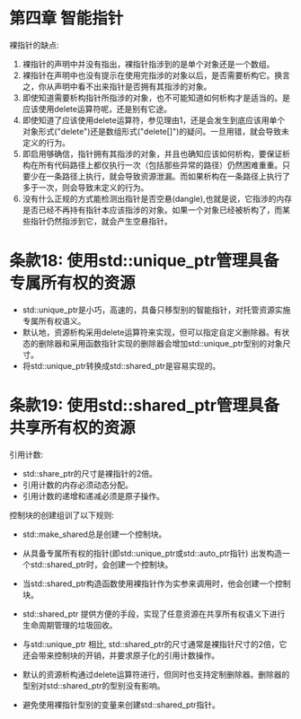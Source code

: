 # 第四章 智能指针
裸指针的缺点:

1. 裸指针的声明中并没有指出，裸指针指涉到的是单个对象还是一个数组。
2. 裸指针在声明中也没有提示在使用完指涉的对象以后，是否需要析构它。换言之，你从声明中看不出来指针是否拥有其指涉的对象。
3. 即使知道需要析构指针所指涉的对象，也不可能知道如何析构才是适当的。是应该使用delete运算符呢，还是别有它途。
4. 即使知道了应该使用delete运算符，参见理由1，还是会发生到底应该用单个对象形式("delete")还是数组形式("delete[]")的疑问。一旦用错，就会导致未定义的行为。
5. 即启用够确信，指针拥有其指涉的对象，并且也确知应该如何析构，要保证析构在所有代码路径上都仅执行一次（包括那些异常的路径）仍然困难重重。只要少在一条路径上执行，就会导致资源泄漏。而如果析构在一条路径上执行了多于一次，则会导致未定义的行为。
6. 没有什么正规的方式能检测出指针是否空悬(dangle),也就是说，它指涉的内存是否已经不再持有指针本应该指涉的对象。如果一个对象已经被析构了，而某些指针仍然指涉到它，就会产生空悬指针。

# 条款18: 使用std::unique_ptr管理具备专属所有权的资源
* std::unique_ptr是小巧，高速的，具备只移型别的智能指针，对托管资源实施专属所有权语义。
* 默认地，资源析构采用delete运算符来实现，但可以指定自定义删除器。有状态的删除器和采用函数指针实现的删除器会增加std::unique_ptr型别的对象尺寸。
* 将std::unique_ptr转换成std::shared_ptr是容易实现的。

# 条款19: 使用std::shared_ptr管理具备共享所有权的资源
引用计数:
* std::share_ptr的尺寸是裸指针的2倍。
* 引用计数的内存必须动态分配。
* 引用计数的递增和递减必须是原子操作。

控制块的创建组训了以下规则:
* std::make_shared总是创建一个控制块。
* 从具备专属所有权的指针(即std::unique_ptr或std::auto_ptr指针) 出发构造一个std::shared_ptr时，会创建一个控制块。
* 当std::shared_ptr构造函数使用裸指针作为实参来调用时，他会创建一个控制块。

* std::shared_ptr 提供方便的手段，实现了任意资源在共享所有权语义下进行生命周期管理的垃圾回收。
* 与std::unique_ptr 相比, std::shared_ptr的尺寸通常是裸指针尺寸的2倍，它还会带来控制块的开销，并要求原子化的引用计数操作。
* 默认的资源析构通过delete运算符进行，但同时也支持定制删除器。删除器的型别对std::shared_ptr的型别没有影响。
* 避免使用裸指针型别的变量来创建std::shared_ptr指针。